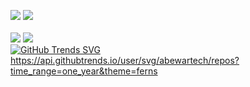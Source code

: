 [<img src="https://github-readme-stats.vercel.app/api/top-langs/?username=abewartech&hide=html,blade,tsql,css&langs_count=8&layout=compact&title_color=00ff00&text_color=00ff00&icon_color=00ff00&border_color=00ff00&bg_color=000000">](https://github.com/abewartech) ![](https://bit.ly/3b1M9mh)
<br />
<br />
![](https://komarev.com/ghpvc/?username=abewartech)
![](https://bit.ly/3OxQEbF)
<br />
[![GitHub Trends SVG](https://api.githubtrends.io/user/svg/avgupta456/langs)](https://githubtrends.io)
<br />
https://api.githubtrends.io/user/svg/abewartech/repos?time_range=one_year&theme=ferns
